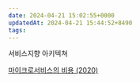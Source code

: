 ```yaml
---
date: 2024-04-21 15:02:55+0000
updatedAt: 2024-04-21 15:44:52+8490
tags: 
---
```

서비스지향 아키텍쳐

[마이크로서비스의 비용 (2020)](https://news.hada.io/topic?id=11606)
